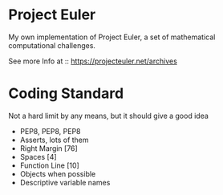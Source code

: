 # Project Euler
My own implementation of Project Euler, a set of mathematical computational
challenges.

See more Info at ::
  https://projecteuler.net/archives

# Coding Standard

Not a hard limit by any means, but it should give a good idea

* PEP8, PEP8, PEP8
* Asserts, lots of them
* Right Margin [76]
* Spaces [4]
* Function Line [10]
* Objects when possible
* Descriptive variable names